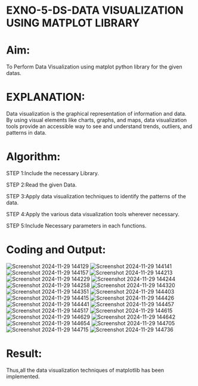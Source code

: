 # EXNO-5-DS-DATA VISUALIZATION USING MATPLOT LIBRARY

# Aim:
  To Perform Data Visualization using matplot python library for the given datas.

# EXPLANATION:
Data visualization is the graphical representation of information and data. By using visual elements like charts, graphs, and maps, data visualization tools provide an accessible way to see and understand trends, outliers, and patterns in data.

# Algorithm:
STEP 1:Include the necessary Library.

STEP 2:Read the given Data.

STEP 3:Apply data visualization techniques to identify the patterns of the data.

STEP 4:Apply the various data visualization tools wherever necessary.

STEP 5:Include Necessary parameters in each functions.

# Coding and Output:
![Screenshot 2024-11-29 144129](https://github.com/user-attachments/assets/9234c06d-836e-4d79-a9a8-0b256271d83e)
![Screenshot 2024-11-29 144141](https://github.com/user-attachments/assets/24700bb1-9e9b-4fec-a898-5f0cd2d98fce)
![Screenshot 2024-11-29 144157](https://github.com/user-attachments/assets/664a20cf-29fd-4b0c-b977-824d538b4125)
![Screenshot 2024-11-29 144213](https://github.com/user-attachments/assets/a3edf744-fc16-40a0-9a06-99140693ce45)
![Screenshot 2024-11-29 144229](https://github.com/user-attachments/assets/8e4ee292-4f0e-4c06-91d4-243ef1f74393)
![Screenshot 2024-11-29 144244](https://github.com/user-attachments/assets/5bc74d6e-b58b-489c-8bde-c436ee46a2dd)
![Screenshot 2024-11-29 144258](https://github.com/user-attachments/assets/5286b863-5b55-4de0-85a3-adb77a3ac786)
![Screenshot 2024-11-29 144320](https://github.com/user-attachments/assets/7594da41-b6c5-4dae-b964-d67ef78e8391)
![Screenshot 2024-11-29 144351](https://github.com/user-attachments/assets/e9c2873e-542e-4ecd-92c8-13dac205b6f5)
![Screenshot 2024-11-29 144403](https://github.com/user-attachments/assets/45405cf3-3af0-4cfd-b954-f8721cfd7134)
![Screenshot 2024-11-29 144415](https://github.com/user-attachments/assets/6f205660-c5e4-4b4e-94ab-0ecba8813269)
![Screenshot 2024-11-29 144426](https://github.com/user-attachments/assets/965c4e46-e8a0-4844-99e4-7f9e2ddb79a3)
![Screenshot 2024-11-29 144441](https://github.com/user-attachments/assets/2993cfce-8028-4274-8ed2-72653087dc3d)
![Screenshot 2024-11-29 144457](https://github.com/user-attachments/assets/d45de1a7-800d-4fcd-a6c1-019d182e6817)
![Screenshot 2024-11-29 144517](https://github.com/user-attachments/assets/7a78acab-ea6b-4b97-9fe2-162b3d5c2735)
![Screenshot 2024-11-29 144615](https://github.com/user-attachments/assets/10b4f373-508e-4001-a917-dc040db3c1ac)
![Screenshot 2024-11-29 144629](https://github.com/user-attachments/assets/3c06ab55-c94e-4f48-b0eb-3162465fdb9e)
![Screenshot 2024-11-29 144642](https://github.com/user-attachments/assets/205f50e1-0f64-4c5d-8c90-3e2e6b098edf)
![Screenshot 2024-11-29 144654](https://github.com/user-attachments/assets/064afcce-dab0-41c7-8d17-7151959ccf24)
![Screenshot 2024-11-29 144705](https://github.com/user-attachments/assets/98879c7c-62de-45ef-b47e-759a6d8f0847)
![Screenshot 2024-11-29 144715](https://github.com/user-attachments/assets/67bab994-9788-4380-b902-40c755eab5ea)
![Screenshot 2024-11-29 144736](https://github.com/user-attachments/assets/1f21e2e7-5620-4e76-9233-98856a65364a)

# Result:
Thus,all the data visualization techniques of matplotlib has been implemented.
